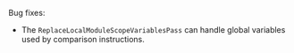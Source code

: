 Bug fixes:

* The `ReplaceLocalModuleScopeVariablesPass` can handle global variables used
  by comparison instructions.
